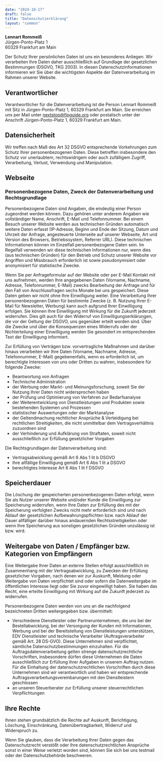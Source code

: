 ```yaml
---
date: "2024-10-17"
draft: false
title: "Datenschutzerklärung"
layout: "common"
---
```


**Lennart Rommeiß**\
Jürgen-Ponto-Platz 1\
60329 Frankfurt am Main

Der Schutz Ihrer persönlichen Daten ist uns ein besonderes Anliegen. Wir verarbeiten Ihre Daten daher ausschließlich auf Grundlage der gesetzlichen Bestimmungen (DSGVO, TKG 2003). In diesen Datenschutzinformationen informieren wir Sie über die wichtigsten Aspekte der Datenverarbeitung im Rahmen unserer Website.

## Verantwortlicher
Verantwortlicher für die Datenverarbeitung ist die Person Lennart Rommeiß mit Sitz in Jürgen-Ponto-Platz 1, 60329 Frankfurt am Main. Sie erreichen uns per Mail unter nextstop@fipguide.org oder postalisch unter der Anschrift Jürgen-Ponto-Platz 1, 60329 Frankfurt am Main.

## Datensicherheit
Wir treffen nach Maß des Art 32 DSGVO entsprechende Vorkehrungen zum Schutz Ihrer personenbezogenen Daten. Diese betreffen insbesondere den Schutz vor unerlaubtem, rechtswidrigem oder auch zufälligem Zugriff, Verarbeitung, Verlust, Verwendung und Manipulation.

## Webseite
### Personenbezogene Daten, Zweck der Datenverarbeitung und Rechtsgrundlage
Personenbezogene Daten sind Angaben, die eindeutig einer Person zugeordnet werden können. Dazu gehören unter anderem Angaben wie vollständiger Name, Anschrift, E-Mail und Telefonnummer. Bei einem Besuch unserer Website werden aus technischen Gründen automatisch weitere Daten erfasst (IP-Adresse, Beginn und Ende der Sitzung, Datum und Uhrzeit der Anfrage, angesteuerte Unterseite auf unserer Webseite, Art und Version des Browsers, Betriebssystem, Referrer URL). Diese technischen Informationen können im Einzelfall personenbezogene Daten sein. Im Regelfall verwenden wir diese technischen Informationen nur, wenn dies (aus technischen Gründen) für den Betrieb und Schutz unserer Website vor Angriffen und Missbrauch erforderlich ist sowie pseudonymisiert oder anonymisiert für statistische Zwecke.

Wenn Sie per Anfrageformular auf der Website oder per E-Mail Kontakt mit uns aufnehmen, werden Ihre angegebenen Daten (Vorname, Nachname, Adresse, Telefonnummer, E-Mail) zwecks Bearbeitung der Anfrage und für den Fall von Anschlussfragen sechs Monate bei uns gespeichert. Diese Daten geben wir nicht ohne Ihre Einwilligung weiter. Eine Verarbeitung Ihrer personenbezogenen Daten für bestimmte Zwecke (z. B. Nutzung Ihrer E-Mail für Newsletter, Werbung) kann auch aufgrund Ihrer Einwilligung erfolgen. Sie können Ihre Einwilligung mit Wirkung für die Zukunft jederzeit widerrufen. Dies gilt auch für den Widerruf von Einwilligungserklärungen, die vor der Geltung der DSGVO, uns gegenüber erteilt worden sind. Über die Zwecke und über die Konsequenzen eines Widerrufs oder der Nichterteilung einer Einwilligung werden Sie gesondert im entsprechenden Text der Einwilligung informiert.

Zur Erfüllung von Verträgen bzw. vorvertragliche Maßnahmen und darüber hinaus verarbeiten wir Ihre Daten (Vorname, Nachname, Adresse, Telefonnummer, E-Mail) gegebenenfalls, wenn es erforderlich ist, um berechtigte Interessen von uns oder Dritten zu wahren, insbesondere für folgende Zwecke:

* Beantwortung von Anfragen
* Technische Administration
* der Werbung oder Markt- und Meinungsforschung, soweit Sie der Nutzung Ihrer Daten nicht widersprochen haben
* der Prüfung und Optimierung von Verfahren zur Bedarfsanalyse
* der Weiterentwicklung von Dienstleistungen und Produkten sowie bestehenden Systemen und Prozessen
* statistischer Auswertungen oder der Marktanalyse
* der Geltendmachung rechtlicher Ansprüche & Verteidigung bei rechtlichen Streitigkeiten, die nicht unmittelbar dem Vertragsverhältnis zuzuordnen sind
* der Verhinderung und Aufklärung von Straftaten, soweit nicht ausschließlich zur Erfüllung gesetzlicher Vorgaben

Die Rechtsgrundlagen der Datenverarbeitung sind:

* Vertragsabwicklung gemäß Art 6 Abs 1 lit b DSGVO
* Ihre allfällige Einwilligung gemäß Art 6 Abs 1 lit a DSGVO
* berechtigtes Interesse Art 6 Abs 1 lit f DSGVO

## Speicherdauer
Die Löschung der gespeicherten personenbezogenen Daten erfolgt, wenn Sie als Nutzer unserer Website und/oder Kunde die Einwilligung zur Speicherung widerrufen, wenn Ihre Daten zur Erfüllung des mit der Speicherung verfolgten Zwecks nicht mehr erforderlich sind und nach Ablauf der gesetzlichen Aufbewahrungspflichten bzw. nach Ablauf der Dauer allfälliger darüber hinaus andauernden Rechtsstreitigkeiten oder wenn Ihre Speicherung aus sonstigen gesetzlichen Gründen unzulässig ist bzw. wird.

## Weitergabe von Daten / Empfänger bzw. Kategorien von Empfängern
Eine Weitergabe Ihrer Daten an externe Stellen erfolgt ausschließlich im Zusammenhang mit der Vertragsabwicklung, zu Zwecken der Erfüllung gesetzlicher Vorgaben, nach denen wir zur Auskunft, Meldung oder Weitergabe von Daten verpflichtet sind oder sofern die Datenweitergabe im öffentlichen Interesse liegt oder Sie zuvor eingewilligt haben. Sie haben das Recht, eine erteilte Einwilligung mit Wirkung auf die Zukunft jederzeit zu widerrufen.

Personenbezogene Daten werden von uns an die nachfolgend bezeichneten Dritten weitergegeben bzw. übermittelt:

* Verschiedene Dienstleister oder Partnerunternehmen, die uns bei der Bestellabwicklung, bei der Versorgung der Kunden mit Informationen, Werbung und bei der Bereitstellung von Dienstleistungen unterstützen, EDV Dienstleister und technische Verarbeiter (Auftragsverarbeiter gemäß Art. 28 DS-GVO). Diese Unternehmen sind verpflichtet, sämtliche Datenschutzbestimmungen einzuhalten. Für die Auftragsdatenverarbeitung gelten strenge datenschutzrechtliche Vorschriften, insbesondere dürfen diese Unternehmen die Daten ausschließlich zur Erfüllung ihrer Aufgaben in unserem Auftrag nutzen. Für die Einhaltung der datenschutzrechtlichen Vorschriften durch diese Unternehmen sind wir verantwortlich und haben wir entsprechende Auftragsverarbeitungsvereinbarungen mit den Dienstleistern geschlossen
* an unseren Steuerberater zur Erfüllung unserer steuerrechtlichen Verpflichtungen

## Ihre Rechte
Ihnen stehen grundsätzlich die Rechte auf Auskunft, Berichtigung, Löschung, Einschränkung, Datenübertragbarkeit, Widerruf und Widerspruch zu.

Wenn Sie glauben, dass die Verarbeitung Ihrer Daten gegen das Datenschutzrecht verstößt oder Ihre datenschutzrechtlichen Ansprüche sonst in einer Weise verletzt worden sind, können Sie sich bei uns testmail oder der Datenschutzbehörde beschweren.